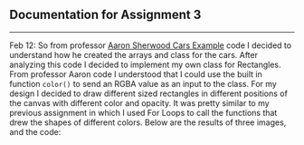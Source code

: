 ## Documentation for Assignment 3
---
Feb 12:
So from professor [Aaron Sherwood Cars Example](https://editor.p5js.org/aaronsherwood/sketches/JO7e1p6aDr) code I decided to understand how he created the arrays and class for the cars. After analyzing this code I decided to implement my own class for Rectangles. From professor Aaron code I understood that I could use the built in function `color()` to send an RGBA value as an input to the class. For my design I decided to draw different sized rectangles in different positions of the canvas with different color and opacity. It was pretty similar to my previous assignment in which I used For Loops to call the functions that drew the shapes of different colors. Below are the results of three images, and the code:
